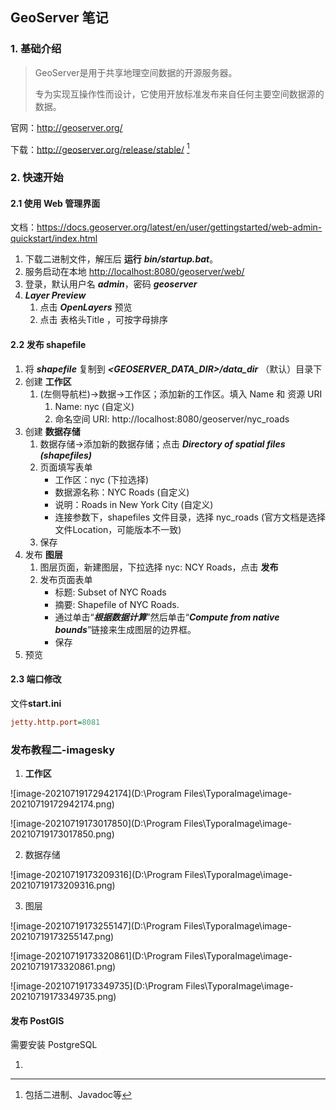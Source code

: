 ## GeoServer 笔记

### 1. 基础介绍

> GeoServer是用于共享地理空间数据的开源服务器。
>
> 专为实现互操作性而设计，它使用开放标准发布来自任何主要空间数据源的数据。

官网：<http://geoserver.org/>

下载：<http://geoserver.org/release/stable/> [^下载说明]

[^下载说明]:包括二进制、Javadoc等

### 2. 快速开始

#### 2.1 使用 Web 管理界面

文档：<https://docs.geoserver.org/latest/en/user/gettingstarted/web-admin-quickstart/index.html>

1. 下载二进制文件，解压后 **运行** ***bin/startup.bat***。
2. 服务启动在本地 <http://localhost:8080/geoserver/web/>
3. 登录，默认用户名 ***admin***，密码 ***geoserver***
4. ***Layer Preview***
   1. 点击 ***OpenLayers*** 预览
   2. 点击 表格头Title ，可按字母排序

#### 2.2 发布 shapefile

1. 将 ***shapefile*** 复制到 ***<GEOSERVER_DATA_DIR>/data_dir*** （默认）目录下
2. 创建 **工作区**
   1. (左侧导航栏)->数据->工作区；添加新的工作区。填入 Name 和 资源 URI
      1. Name: nyc (自定义)
      2. 命名空间 URI: http://localhost:8080/geoserver/nyc_roads
3. 创建 **数据存储**
   1. 数据存储->添加新的数据存储；点击 ***Directory of spatial files (shapefiles)***
   2. 页面填写表单
      - 工作区：nyc (下拉选择)
      - 数据源名称：NYC Roads (自定义)
      - 说明：Roads in New York City (自定义)
      - 连接参数下，shapefiles 文件目录，选择 nyc_roads (官方文档是选择文件Location，可能版本不一致)
   3. 保存
4. 发布 **图层**
   1. 图层页面，新建图层，下拉选择 nyc: NCY Roads，点击 **发布**
   2. 发布页面表单
      - 标题: Subset of NYC Roads
      - 摘要: Shapefile of NYC Roads.
      - 通过单击“***根据数据计算***”然后单击“***Compute from native bounds***”链接来生成图层的边界框。
      - 保存
5. 预览

#### 2.3 端口修改

文件**start.ini**

```ini
jetty.http.port=8081
```



### 发布教程二-imagesky

1. **工作区**

![image-20210719172942174](D:\Program Files\TyporaImage\image-20210719172942174.png)

![image-20210719173017850](D:\Program Files\TyporaImage\image-20210719173017850.png)

2. 数据存储

![image-20210719173209316](D:\Program Files\TyporaImage\image-20210719173209316.png)

3. 图层

![image-20210719173255147](D:\Program Files\TyporaImage\image-20210719173255147.png)

![image-20210719173320861](D:\Program Files\TyporaImage\image-20210719173320861.png)

![image-20210719173349735](D:\Program Files\TyporaImage\image-20210719173349735.png)

#### 发布 PostGIS

需要安装 PostgreSQL

1. 



